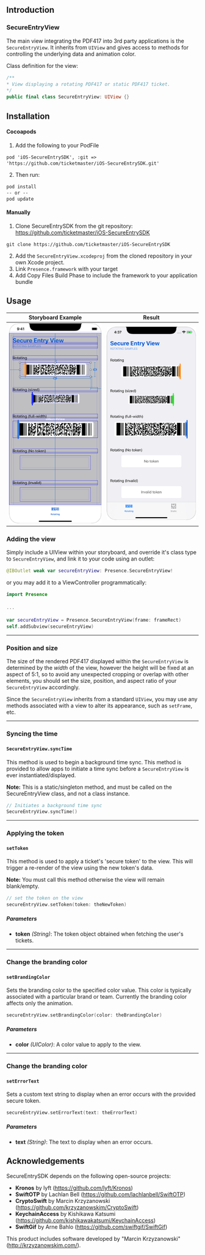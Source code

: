 ## Introduction

### SecureEntryView

The main view integrating the PDF417 into 3rd party applications is the `SecureEntryView`. It inherits from `UIView` and gives access to methods for controlling the underlying data and animation color.

Class definition for the view:

```swift
/**
* View displaying a rotating PDF417 or static PDF417 ticket.
*/
public final class SecureEntryView: UIView {}
```

## Installation

#### Cocoapods

1. Add the following to your PodFile
```
pod 'iOS-SecureEntrySDK', :git => 'https://github.com/ticketmaster/iOS-SecureEntrySDK.git'
```

2. Then run:
```
pod install
-- or --
pod update
```

#### Manually

1. Clone SecureEntrySDK from the git repository: https://github.com/ticketmaster/iOS-SecureEntrySDK
```
git clone https://github.com/ticketmaster/iOS-SecureEntrySDK
```

2. Add the `SecureEntryView.xcodeproj` from the cloned repository in your own Xcode project.
3. Link `Presence.framework` with your target
4. Add Copy Files Build Phase to include the framework to your application bundle

## Usage

| Storyboard Example | Result |
|:-------------:|:-----:|
| ![Storyboard](Storyboard.png "Storyboard") | ![Screenshot](Screenshot.png "Screenshot") |

### Adding the view

Simply include a UIView within your storyboard, and override it's class type to `SecureEntryView`, and link it to your code using an outlet:

```swift
@IBOutlet weak var secureEntryView: Presence.SecureEntryView!
```

or you may add it to a ViewController programmatically:

```swift
import Presence

...

var secureEntryView = Presence.SecureEntryView(frame: frameRect)
self.addSubview(secureEntryView)
```

---

### Position and size

The size of the rendered PDF417 displayed within the `SecureEntryView` is determined by the *width* of the view, however the height will be fixed at an aspect of 5:1, so to avoid any unexpected cropping or overlap with other elements, you should set the size, position, and aspect ratio of your `SecureEntryView` accordingly.

Since the `SecureEntryView` inherits from a standard `UIView`, you may use any methods associated with a view to alter its appearance, such as `setFrame`, etc.

---

### Syncing the time

#### `SecureEntryView.syncTime`

This method is used to begin a background time sync. This method is provided to allow apps to initiate a time sync before a `SecureEntryView` is ever instantiated/displayed.

**Note:** This is a static/singleton method, and must be called on the SecureEntryView class, and not a class instance.

```swift
// Initiates a background time sync 
SecureEntryView.syncTime()
```

---

### Applying the token

#### `setToken`

This method is used to apply a ticket's 'secure token' to the view. This will trigger a re-render of the view using the new token's data.

**Note:** You must call this method otherwise the view will remain blank/empty.

```swift
// set the token on the view 
secureEntryView.setToken(token: theNewToken)
```

##### Parameters
- **token** _(String)_: The token object obtained when fetching the user's tickets.

---

### Change the branding color

#### `setBrandingColor`

Sets the branding color to the specified color value. This color is typically associated with a particular brand or team. Currently the branding color affects only the animation.

```swift
secureEntryView.setBrandingColor(color: theBrandingColor)
```

##### Parameters
- **color** _(UIColor)_: A color value to apply to the view.

---

### Change the branding color

#### `setErrorText`

Sets a custom text string to display when an error occurs with the provided secure token.

```swift
secureEntryView.setErrorText(text: theErrorText)
```

##### Parameters
- **text** _(String)_: The text to display when an error occurs.


## Acknowledgements

SecureEntrySDK depends on the following open-source projects:

- **Kronos** by lyft (https://github.com/lyft/Kronos)
- **SwiftOTP** by Lachlan Bell (https://github.com/lachlanbell/SwiftOTP)
- **CryptoSwift** by Marcin Krzyzanowski (https://github.com/krzyzanowskim/CryptoSwift)
- **KeychainAccess** by Kishikawa Katsumi (https://github.com/kishikawakatsumi/KeychainAccess)
- **SwiftGif** by Arne Bahlo (https://github.com/swiftgif/SwiftGif)

This product includes software developed by "Marcin Krzyzanowski" (http://krzyzanowskim.com/).

